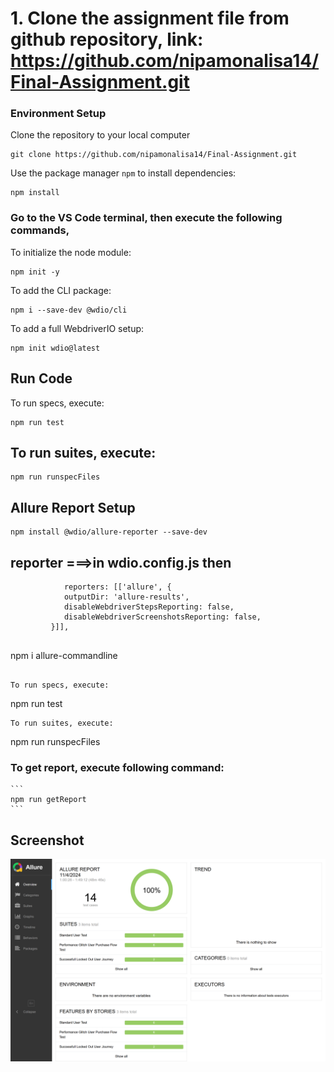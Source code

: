 
# 1. Clone the assignment file from github repository, link: https://github.com/nipamonalisa14/Final-Assignment.git

### Environment Setup
Clone the repository to your local computer
```
git clone https://github.com/nipamonalisa14/Final-Assignment.git
```
Use the package manager `npm` to install dependencies:
```
npm install
```

### Go to the VS Code terminal, then execute the following commands,
To initialize the node module: 
```
npm init -y
```
To add the CLI package: 
```
npm i --save-dev @wdio/cli
```
To add a full WebdriverIO setup:
```
npm init wdio@latest
```
## Run Code
To run specs, execute: 
```
npm run test
```
## To run suites, execute: 
```
npm run runspecFiles
```
## Allure Report Setup
```
npm install @wdio/allure-reporter --save-dev
```
## reporter ===>in wdio.config.js then
```
            reporters: [['allure', {
            outputDir: 'allure-results',
            disableWebdriverStepsReporting: false,
            disableWebdriverScreenshotsReporting: false,
         }]],


```
npm i allure-commandline
```

To run specs, execute: 
```
npm run test
```
To run suites, execute: 
```
npm run runspecFiles


### To get report, execute following command: 
    ```
    npm run getReport
    ```

## Screenshot
![Allure Report](allure-report.png)